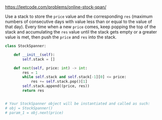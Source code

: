 <https://leetcode.com/problems/online-stock-span/>

Use a stack to store the `price` value and the corresponding `res` (maximum numbers of consecutive days with value less than or equal to the value of that day).  Every time when a new `price` comes, keep popping the top of the stack and accumulating the `res` value until the stack gets empty or a greater value is met, then push the `price` and `res` into the stack.

```python
class StockSpanner:

    def __init__(self):
        self.stack = []

    def next(self, price: int) -> int:
        res = 1
        while self.stack and self.stack[-1][0] <= price:
            res += self.stack.pop()[1]
        self.stack.append((price, res))
        return res


# Your StockSpanner object will be instantiated and called as such:
# obj = StockSpanner()
# param_1 = obj.next(price)
```

